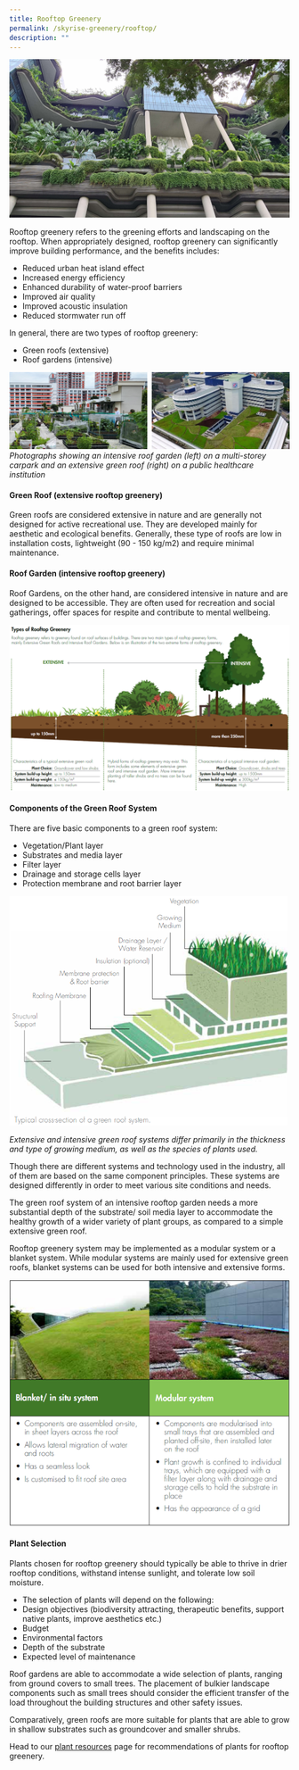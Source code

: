 ```yaml
---
title: Rooftop Greenery
permalink: /skyrise-greenery/rooftop/
description: ""
---
```

<img style="width:550px" src="/images/Skyrise%20Greenery/parkroyal.jpg">

Rooftop greenery refers to the greening efforts and landscaping on the rooftop. When appropriately designed, rooftop greenery can significantly improve building performance, and the benefits includes:

* Reduced urban heat island effect
* Increased energy efficiency
* Enhanced durability of water-proof barriers
* Improved air quality
* Improved acoustic insulation
* Reduced stormwater run off


In general, there are two types of rooftop greenery:

* Green roofs (extensive)
* Roof gardens (intensive)


![](/images/Skyrise%20Greenery/rooftop-intensive-extensive.png)
*Photographs showing an intensive roof garden (left) on a multi-storey carpark and an extensive green roof (right) on a public healthcare institution*

#### **Green Roof (extensive rooftop greenery)**
Green roofs are considered extensive in nature and are generally not designed for active recreational use. They are developed mainly for aesthetic and ecological benefits. Generally, these type of roofs are low in installation costs, lightweight (90 - 150 kg/m2) and require minimal maintenance.

#### **Roof Garden (intensive rooftop greenery)**
Roof Gardens, on the other hand, are considered intensive in nature and are designed to be accessible. They are often used for recreation and social gatherings, offer spaces for respite and contribute to mental wellbeing.

![](/images/Graphics/types-of-rooftop-greenery.PNG)

#### **Components of the Green Roof System**
There are five basic components to a green roof system:

*   Vegetation/Plant layer
*   Substrates and media layer
*   Filter layer
*   Drainage and storage cells layer
*   Protection membrane and root barrier layer

<img style="width:500px" src="/images/Graphics/green-roof-cross-section.png">

*Extensive and intensive green roof systems differ primarily in the thickness and type of growing medium, as well as the species of plants used.*

Though there are different systems and technology used in the industry, all of them are based on the same component principles. These systems are designed differently in order to meet various site conditions and needs.

The green roof system of an intensive rooftop garden needs a more substantial depth of the substrate/ soil media layer to accommodate the healthy growth of a wider variety of plant groups, as compared to a simple extensive green roof.

Rooftop greenery system may be implemented as a modular system or a blanket system. While modular systems are mainly used for extensive green roofs, blanket systems can be used for both intensive and extensive forms.

<img style="width:550px" src="/images/Graphics/blanketmodularsystem.png">

#### **Plant Selection**
Plants chosen for rooftop greenery should typically be able to thrive in drier rooftop conditions, withstand intense sunlight, and tolerate low soil moisture.

* The selection of plants will depend on the following:
* Design objectives (biodiversity attracting, therapeutic benefits, support native plants, improve aesthetics etc.)
* Budget
* Environmental factors
* Depth of the substrate
* Expected level of maintenance

Roof gardens are able to accommodate a wide selection of plants, ranging from ground covers to small trees. The placement of bulkier landscape components such as small trees should consider the efficient transfer of the load throughout the building structures and other safety issues.
 
Comparatively, green roofs are more suitable for plants that are able to grow in shallow substrates such as groundcover and smaller shrubs.

Head to our [plant resources](/resources/plant-resources/) page for recommendations of plants for rooftop greenery.